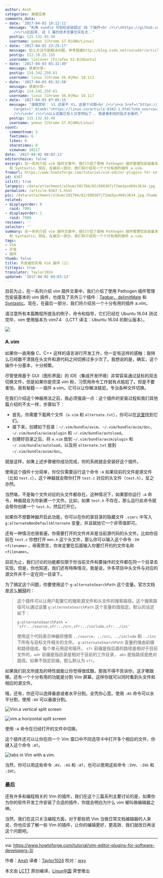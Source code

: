 ```yaml
---
author: Ansh
categories: 桌面应用
comments_data:
- date: '2017-04-02 18:12:11'
  message: "利用 vundle 可轻松安装超过 30 个插件<br />\r\nhttps://github.com/hfucn/vimrc<br />\r\n<br
    />\r\n比起来, 这 3 篇的技术含量也实在太.."
  postip: 115.132.93.49
  username: yomun [Chrome 57.0|GNU/Linux]
- date: '2017-04-02 23:25:17'
  message: 如上方法不能解决问题，参考链接http://blog.csdn.net/xocoder/article/details/8682556倒是解决了问题。
  postip: 112.10.25.155
  username: linlover [Firefox 52.0|Ubuntu]
- date: '2017-04-03 05:32:49'
  message: 感谢分享~
  postip: 114.242.250.61
  username: linux [Chrome 56.0|Mac 10.11]
- date: '2017-04-03 05:32:58'
  message: 感谢分享~
  postip: 114.242.250.61
  username: linux [Chrome 56.0|Mac 10.11]
- date: '2017-04-03 07:05:15'
  message: "漫画赏析： Vi 还是不 Vi，这是个问题<br />\r\n<a href=\"https://linux.cn/article-8342-1.html?utm_source=index&amp;utm_medium=more\"
    target=\"_blank\">https://linux.cn/article-8342-1.html?utm_source=index&amp;utm_medium=more</a><br
    />\r\n<br />\r\n以上这篇已有人分享网址了.. 我是看到他的贴才去看的."
  postip: 115.132.93.49
  username: yomun [Chrome 57.0|GNU/Linux]
count:
  commentnum: 5
  favtimes: 6
  likes: 0
  sharetimes: 0
  viewnum: 10217
date: '2017-04-02 09:03:13'
editorchoice: false
excerpt: 在一系列介绍 vim 插件文章中，我们介绍了使用 Pathogen 插件管理包安装基本的 vim 插件，也提及了另外三个插件：Tagbar、delimitMate
  和 Syntastic。现在，在最后一部分，我们将介绍另一个十分有用的插件 a.vim。
fromurl: https://www.howtoforge.com/tutorial/vim-editor-plugins-for-software-developers-3/
id: 8367
islctt: true
largepic: /data/attachment/album/201704/02/090307jf2mm3ps469s3634.jpg
permalink: /article-8367-1.html
pic: /data/attachment/album/201704/02/090307jf2mm3ps469s3634.jpg.thumb.jpg
related:
- displayorder: 0
  raid: 7901
- displayorder: 1
  raid: 7909
reviewer: ''
selector: ''
summary: 在一系列介绍 vim 插件文章中，我们介绍了使用 Pathogen 插件管理包安装基本的 vim 插件，也提及了另外三个插件：Tagbar、delimitMate
  和 Syntastic。现在，在最后一部分，我们将介绍另一个十分有用的插件 a.vim。
tags:
- Vim
- 开发
- 插件
thumb: false
title: 开发者的实用 Vim 插件（三）
titlepic: true
translator: Taylor1024
updated: '2017-04-02 09:03:13'
---
```


目前为止，在一系列介绍 vim 插件文章中，我们介绍了使用 Pathogen 插件管理包安装基本的 vim 插件，也提及了另外三个插件：[Tagbar、delimitMate](/article-7901-1.html) 和 [Syntastic](/article-7909-1.html)。现在，在最后一部分，我们将介绍另一个十分有用的插件 a.vim。


请注意所有本篇教程所提及的例子、命令和指导，它们已经在 Ubuntu 16.04 测试完毕，vim 使用版本为 vim7.4 （LCTT 译注：Ubuntu 16.04 的默认版本）。


![](/data/attachment/album/201704/02/090307jf2mm3ps469s3634.jpg)


### A.vim


如果你一直用像 C、C++ 这样的语言进行开发工作，你一定有这样的感触：我特么已经数不清我在头文件和源代码之间切换过多少次了。我想说的是，确实，这个操作十分基本，十分频繁。


尽管使用基于 GUI（图形界面）的 IDE（集成开发环境）非常容易通过鼠标的双击切换文件，但是如果你是资深 vim 粉，习惯用命令工作就有点尴尬了。但是不要害怕，我有秘籍－－插件 a.vim。它可以让你解决尴尬，专治各种文件切换。


在我们介绍这个神器用法之前，我必须强调一点：这个插件的安装过程和我们其他篇介绍的不太一样，步骤如下：


* 首先，你需要下载两个文件（`a.vim` 和 `alternate.txt`），你可以在[这里](http://www.vim.org/scripts/script.php?script_id=31)找到它们。
* 接下来，创建如下目录：`~/.vim/bundle/avim`、`~/.vim/bundle/avim/doc`、 `~/.vim/bundle/avim/plugin` 和 `~/.vim/bundle/autoload`。
* 创建好目录之后，将 `a.vim` 放到 `~/.vim/bundle/avim/plugin` 和 `~/.vim/bundle/autoload`，以及将 `alternate.txt` 放到 `~/.vim/bundle/avim/doc`。


就是这样，如果上述步骤被你成功完成，你的系统就会安装好这个插件。


使用这个插件十分简单，你仅仅需要运行这个命令 `:A` 如果目前的文件是源文件（比如 `test.c`），这个神器就会帮你打开 `test.c` 对应的头文件（`test.h`），反之亦然。


当然咯，不是每个文件对应的头文件都存在。这种情况下，如果那你运行 `:A` 命令，神器就会为你新建一个文件。比如，如果 `test.h` 不存在，那么运行此命令就会帮你创建一个 `test.h`，然后打开它。


如果你不想要神器开启此功能，你可以在你的家目录的隐藏文件 `.vimrc` 中写入 `g:alternateNonDefaultAlternate` 变量，并且赋给它一个非零值即可。


还有一种情况也很普遍，你需要打开的文件并非是当前源代码的头文件。比如你目前在 `test.c` 你想打开 `men.h` 这个头文件，那么你可以输入这个命令 `:IH <filename>` ，毋需赘言，你肯定要在后面输入你要打开的的文件名称 `<filename>`。


目前为止，我们讨论的功能都仅限于你当前文件和要操作的文件都在同一个目录去实现。但是，你也知道，我们还有特殊情况，我是说，许多项目中头文件与对应的源文件并不一定在同一目录下。


为了搞定这个问题，你要使用这个 `g:alternateSearchPath` 这个变量。官方文档是这么[解释](https://github.com/csliu/a.vim/blob/master/doc/alternate.txt)的：



> 
> 这个插件可以让用户配置它的搜索源文件和头文件的搜索路径。这个搜索路径可以通过设置 `g:alternateSearchPath` 这个变量的值指定。默认的设定如下：
> 
> 
> 
> ```
> g:alternateSearchPath = 'sfr:../source,sfr:../src,sfr:../include,sfr:../inc' 
> 
> ```
> 
> 使用这个代码表示神器将搜索 `../source`、`../src`、`../include` 和 `../inc` 下所有与目标文件相关的文件。 `g:alternateSearchPath` 变量的值由前缀和路径组成，每个单元用逗号隔开。 `sfr` 前缀是指后面的路径是相对于目前文件的，`wdr` 前缀是指目录是相对于目前的工作目录， `abs` 是指路径是绝对路径。如果不指定前缀，那么默认为 `sfr`。
> 
> 
> 


如果我们前文所提及的特性就能让你觉得很炫酷，那我不得不告诉你，这才哪跟哪。还有一个十分有用的功能是分割 Vim 屏幕，这样你就可以同时看到头文件和相应的源文件。


哦，还有，你还可以选择垂直或者水平分割。全凭你心意。使用 `:AS` 命令可以水平分割，使用 `:AV` 可以垂直分割。


![Vim.a vertical split screen](/data/attachment/album/201704/02/090315cq6y6qi8ew25qb8d.png)


![vim.a horizontal split screen](/data/attachment/album/201704/02/090318eie9tz2372cvmdtm.png)


使用 `:A` 命令在已经打开的文件中切换。


这个插件还可以让你在同一个 Vim 窗口中不同选项卡中打开多个相应的文件，你键入这个命令 `:AT`。


![tabs in Vim with a.vim.](/data/attachment/album/201704/02/090318cbxcoxz5nabqo5oo.png)


当然，你可以用这些命令 `:AV`、`:AS` 和 `:AT`，也可以使用这些命令 `:IHV`、`:IHS` 和 `:IHT`。


### 最后


还有许多和编程相关的 Vim 的插件，我们在这个三篇系列主要讨论的是，如果你为你的软件开发工作安装了合适的插件，你就会明白为什么 vim 被叫做编辑器之神。


当然，我们在这只关注编程方面，对于那些把 Vim 当做日常文档编辑器的人来说，你也应该了解一些 Vim 的插件，让你的编辑更好，更高效．我们就改日再谈这个问题吧。




---


via: <https://www.howtoforge.com/tutorial/vim-editor-plugins-for-software-developers-3/>


作者：[Ansh](https://www.howtoforge.com/tutorial/vim-editor-plugins-for-software-developers-3/) 译者：[Taylor1024](https://github.com/Taylor1024) 校对：[wxy](https://github.com/wxy)


本文由 [LCTT](https://github.com/LCTT/TranslateProject) 原创编译，[Linux中国](https://linux.cn/) 荣誉推出